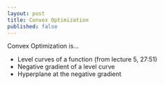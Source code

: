 ```yaml
---
layout: post
title: Convex Optimization
published: false
---
```


Convex Optimization is...

* Level curves of a function (from lecture 5, 27:51)
* Negative gradient of a level curve
* Hyperplane at the negative gradient
